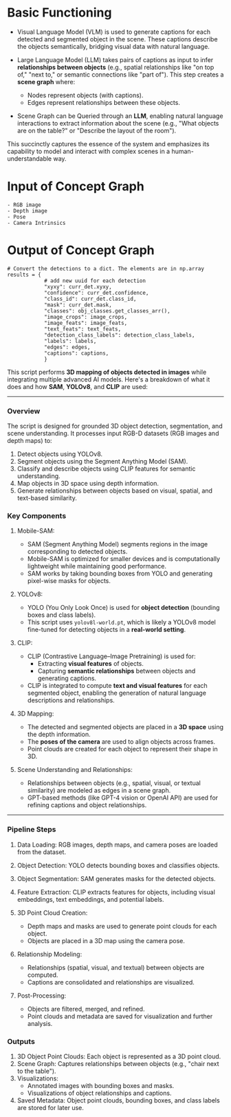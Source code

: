 # Basic Functioning

- Visual Language Model (VLM) is used to generate captions for each detected and segmented object in the scene. These captions describe the objects semantically, bridging visual data with natural language.

- Large Language Model (LLM) takes pairs of captions as input to infer **relationships between objects** (e.g., spatial relationships like "on top of," "next to," or semantic connections like "part of"). This step creates a **scene graph** where:
    - Nodes represent objects (with captions).
    - Edges represent relationships between these objects.

- Scene Graph can be Queried through an **LLM**, enabling natural language interactions to extract information about the scene (e.g., "What objects are on the table?" or "Describe the layout of the room").

This succinctly captures the essence of the system and emphasizes its capability to model and interact with complex scenes in a human-understandable way.

# Input of Concept Graph
```
- RGB image
- Depth image
- Pose
- Camera Intrinsics
```
# Output of Concept Graph
```            
# Convert the detections to a dict. The elements are in np.array
results = {
            # add new uuid for each detection 
            "xyxy": curr_det.xyxy,
            "confidence": curr_det.confidence,
            "class_id": curr_det.class_id,
            "mask": curr_det.mask,
            "classes": obj_classes.get_classes_arr(),
            "image_crops": image_crops,
            "image_feats": image_feats,
            "text_feats": text_feats,
            "detection_class_labels": detection_class_labels,
            "labels": labels,
            "edges": edges,
            "captions": captions,
            }
```

This script performs **3D mapping of objects detected in images** while integrating multiple advanced AI models. Here's a breakdown of what it does and how **SAM**, **YOLOv8**, and **CLIP** are used:

---

### Overview
The script is designed for grounded 3D object detection, segmentation, and scene understanding. It processes input RGB-D datasets (RGB images and depth maps) to:

1. Detect objects using YOLOv8.
2. Segment objects using the Segment Anything Model (SAM).
3. Classify and describe objects using CLIP features for semantic understanding.
4. Map objects in 3D space using depth information.
5. Generate relationships between objects based on visual, spatial, and text-based similarity.

### Key Components
1. Mobile-SAM: 
   - SAM (Segment Anything Model) segments regions in the image corresponding to detected objects.
   - Mobile-SAM is optimized for smaller devices and is computationally lightweight while maintaining good performance.
   - SAM works by taking bounding boxes from YOLO and generating pixel-wise masks for objects.

2. YOLOv8:
   - YOLO (You Only Look Once) is used for **object detection** (bounding boxes and class labels).
   - This script uses `yolov8l-world.pt`, which is likely a YOLOv8 model fine-tuned for detecting objects in a **real-world setting**.

3. CLIP:
   - CLIP (Contrastive Language–Image Pretraining) is used for:
     - Extracting **visual features** of objects.
     - Capturing **semantic relationships** between objects and generating captions.
   - CLIP is integrated to compute **text and visual features** for each segmented object, enabling the generation of natural language descriptions and relationships.

4. 3D Mapping:
   - The detected and segmented objects are placed in a **3D space** using the depth information.
   - The **poses of the camera** are used to align objects across frames.
   - Point clouds are created for each object to represent their shape in 3D.

5. Scene Understanding and Relationships:
   - Relationships between objects (e.g., spatial, visual, or textual similarity) are modeled as edges in a scene graph.
   - GPT-based methods (like GPT-4 vision or OpenAI API) are used for refining captions and object relationships.

---

### Pipeline Steps
1. Data Loading: RGB images, depth maps, and camera poses are loaded from the dataset.
2. Object Detection: YOLO detects bounding boxes and classifies objects.
3. Object Segmentation: SAM generates masks for the detected objects.
4. Feature Extraction: CLIP extracts features for objects, including visual embeddings, text embeddings, and potential labels.
5. 3D Point Cloud Creation:
   - Depth maps and masks are used to generate point clouds for each object.
   - Objects are placed in a 3D map using the camera pose.

6. Relationship Modeling:
   - Relationships (spatial, visual, and textual) between objects are computed.
   - Captions are consolidated and relationships are visualized.

7. Post-Processing:
   - Objects are filtered, merged, and refined.
   - Point clouds and metadata are saved for visualization and further analysis.

### Outputs
1. 3D Object Point Clouds: Each object is represented as a 3D point cloud.
2. Scene Graph: Captures relationships between objects (e.g., "chair next to the table").
3. Visualizations:
   - Annotated images with bounding boxes and masks.
   - Visualizations of object relationships and captions.
4. Saved Metadata: Object point clouds, bounding boxes, and class labels are stored for later use.
